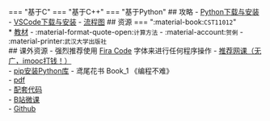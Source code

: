 === "基于C"
=== "基于C++"
=== "基于Python"
    ## 攻略
    - [Python下载与安装](../../技巧/软件的下载安装、使用教程/Python下载与安装.md)
    - [VSCode下载与安装](../../技巧/软件的下载安装、使用教程/VSCode下载与安装.md)
    - [流程图](../../技巧/推荐使用的网站等/流程图.md)
    ## 资源
    === ":material-book:`CST11012`"  
        * [教材](https://api.ecylt.top/v1/lanzou_link?url=https://cqu-openlib.lanzout.com/i3byc25fe6ib&type=down) - :material-format-quote-open:`计算方法` - :material-account:`贺俐` - :material-printer:`武汉大学出版社`  
    ## 课外资源
    - 强烈推荐使用 [Fira Code](../../技巧/软件的下载安装、使用教程/FiraCode下载与安装.md) 字体来进行任何程序操作
    - [推荐网课（无广，imooc打钱！）](https://www.imooc.com/learn/1261)  
    - [pip安装Python库](../../技巧/软件的下载安装、使用教程/pip安装Python库.md)
    - 鸢尾花书 Book_1 《编程不难》  
        - [pdf](https://api.ecylt.top/v1/lanzou_link?url=https://cqu-openlib.lanzout.com/iTLwv20tst2b&type=down)  
        - [配套代码](https://api.ecylt.top/v1/lanzou_link?url=https://cqu-openlib.lanzout.com/iWyzf20tsvkbf&type=down)  
        - [B站微课](https://space.bilibili.com/513194466)  
        - [Github](https://github.com/Visualize-ML/Book1_Python-For-Beginners)  
